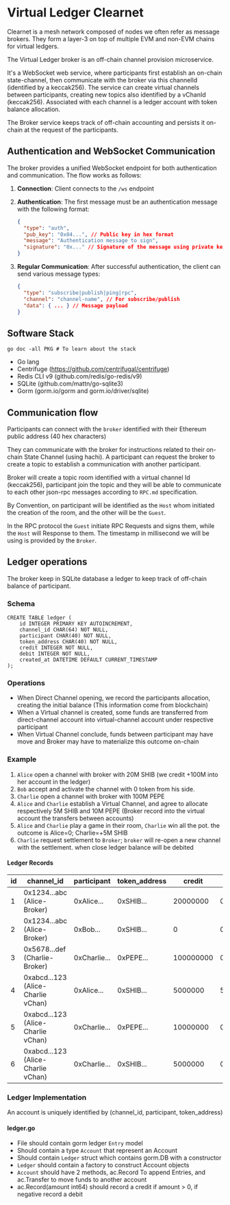 # Virtual Ledger Clearnet

Clearnet is a mesh network composed of nodes we often refer as message brokers.
They form a layer-3 on top of multiple EVM and non-EVM chains for virtual ledgers.

The Virtual Ledger broker is an off-chain channel provision microservice.

It's a WebSocket web service, where participants first establish an on-chain state-channel, then communicate with the broker
via this channelId (identified by a keccak256). The service can create virtual channels between participants, creating new topics
also identified by a vChanId (keccak256). Associated with each channel is a ledger account with token balance allocation.

The Broker service keeps track of off-chain accounting and persists it on-chain at the request of the participants.

## Authentication and WebSocket Communication

The broker provides a unified WebSocket endpoint for both authentication and communication. The flow works as follows:

1. **Connection**: Client connects to the `/ws` endpoint
2. **Authentication**: The first message must be an authentication message with the following format:

   ```json
   {
     "type": "auth",
     "pub_key": "0x04...", // Public key in hex format
     "message": "Authentication message to sign",
     "signature": "0x..." // Signature of the message using private key
   }
   ```

3. **Regular Communication**: After successful authentication, the client can send various message types:

   ```json
   {
     "type": "subscribe|publish|ping|rpc",
     "channel": "channel-name", // For subscribe/publish
     "data": { ... } // Message payload
   }
   ```

## Software Stack

`go doc -all PKG # To learn about the stack`

- Go lang
- Centrifuge (<https://github.com/centrifugal/centrifuge>)
- Redis CLI v9 (github.com/redis/go-redis/v9)
- SQLite (github.com/mattn/go-sqlite3)
- Gorm (gorm.io/gorm and gorm.io/driver/sqlite)

## Communication flow

Participants can connect with the `broker` identified with their Ethereum public address (40 hex characters)

They can communicate with the broker for instructions related to their on-chain State Channel (using hachi).
A participant can request the broker to create a topic to establish a communication with another participant.

Broker will create a topic room identified with a virtual channel Id (keccak256), participant join the topic
and they will be able to communicate to each other json-rpc messages according to `RPC.md` specification.

By Convention, on participant will be identified as the `Host` whom initiated the creation of the room,
and the other will be the `Guest`.

In the RPC protocol the `Guest` initiate RPC Requests and signs them, while the `Host` will Response to them.
The timestamp in millisecond we will be using is provided by the `Broker`.

## Ledger operations

The broker keep in SQLite database a ledger to keep track of off-chain balance of participant.

### Schema

```sqlite
CREATE TABLE ledger (
    id INTEGER PRIMARY KEY AUTOINCREMENT,
    channel_id CHAR(64) NOT NULL,
    participant CHAR(40) NOT NULL,
    token_address CHAR(40) NOT NULL,
    credit INTEGER NOT NULL,
    debit INTEGER NOT NULL,
    created_at DATETIME DEFAULT CURRENT_TIMESTAMP
);
```

### Operations

- When Direct Channel opening, we record the participants allocation, creating the initial balance (This information come from blockchain)
- When a Virtual channel is created, some funds are transferred from direct-channel account into virtual-channel account under respective participant
- When Virtual Channel conclude, funds between participant may have move and Broker may have to materialize this outcome on-chain

### Example

1. `Alice` open a channel with broker with 20M SHIB (we credit +100M into her account in the ledger)
2. `Bob` accept and activate the channel with 0 token from his side.
3. `Charlie` open a channel with broker with 100M PEPE
4. `Alice` and `Charlie` establish a Virtual Channel, and agree to allocate respectively 5M SHIB and 10M PEPE (Broker record into the virtual account the transfers between accounts)
5. `Alice` and `Charlie` play a game in their room, `Charlie` win all the pot. the outcome is Alice=0; Charlie=+5M SHIB
6. `Charlie` request settlement to `Broker`; `broker` will re-open a new channel with the settlement. when close ledger balance will be debited

#### Ledger Records

| id | channel_id | participant | token_address | credit | debit | created_at |
|----|------------|-------------|---------------|--------|-------|------------|
| 1 | 0x1234...abc (Alice-Broker) | 0xAlice... | 0xSHIB... | 20000000 | 0 | 2025-03-28 10:00:00 |
| 2 | 0x1234...abc (Alice-Broker) | 0xBob... | 0xSHIB... | 0 | 0 | 2025-03-28 10:05:00 |
| 3 | 0x5678...def (Charlie-Broker) | 0xCharlie... | 0xPEPE... | 100000000 | 0 | 2025-03-28 10:10:00 |
| 4 | 0xabcd...123 (Alice-Charlie vChan) | 0xAlice... | 0xSHIB... | 5000000 | 5000000 | 2025-03-28 10:15:00 |
| 5 | 0xabcd...123 (Alice-Charlie vChan) | 0xCharlie... | 0xPEPE... | 10000000 | 0 | 2025-03-28 10:15:00 |
| 6 | 0xabcd...123 (Alice-Charlie vChan) | 0xCharlie... | 0xSHIB... | 5000000 | 0 | 2025-03-28 10:30:00 |

### Ledger Implementation

An account is uniquely identified by (channel_id, participant, token_address)

#### ledger.go

- File should contain gorm ledger `Entry` model
- Should contain a type `Account` that represent an Account
- Should contain `Ledger` struct which contains gorm.DB with a constructor
- `Ledger` should contain a factory to construct Account objects
- `Account` should have 2 methods, ac.Record To append Entries, and ac.Transfer to move funds to another account
- ac.Record(amount int64) should record a credit if amount > 0, if negative record a debit

